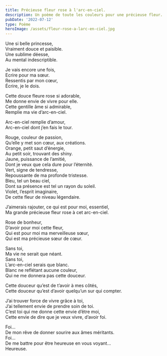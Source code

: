 ```yaml
---
title: Précieuse fleur rose à l'arc-en-ciel.
description: Un poème de toute les couleurs pour une précieuse fleur.
pubDate: '2022-07-12'
type: Poème
heroImage: /assets/fleur-rose-a-larc-en-ciel.jpg
---
```


Une si belle princesse,  
Vraiment douce et paisible.  
Une sublime déesse,  
Au mental indescriptible.

Je vais encore une fois,  
Ecrire pour ma sœur.  
Ressentis par mon cœur,  
Écrire, je le dois.

Cette douce fleure rose si adorable,  
Me donne envie de vivre pour elle.  
Cette gentille âme si admirable,  
Remplie ma vie d’arc-en-ciel.

Arc-en-ciel remplie d’amour,  
Arc-en-ciel dont j’en fais le tour.

Rouge, couleur de passion,  
Qu’elle y met son cœur, aux créations.  
Orange, petit saut d’énergie,  
Au petit soir, trouvant des shiny.  
Jaune, puissance de l’amitié,  
Dont je veux que cela dure pour l’éternité.  
Vert, signe de tendresse,  
Repoussante de ma profonde tristesse.  
Bleu, tel un beau ciel,  
Dont sa présence est tel un rayon du soleil.  
Violet, l’esprit imaginaire,  
De cette fleur de niveau légendaire.

J’aimerais rajouter, ce qui est pour moi, essentiel,  
Ma grande précieuse fleur rose à cet arc-en-ciel.

Rose de bonheur,  
D’avoir pour moi cette fleur,  
Qui est pour moi ma merveilleuse sœur,  
Qui est ma précieuse sœur de cœur.

Sans toi,  
Ma vie ne serait que néant.  
Sans toi,  
L’arc-en-ciel serais que blanc.  
Blanc ne reflétant aucune couleur,  
Qui ne me donnera pas cette douceur.

Cette douceur qu’est de t’avoir à mes côtés,  
Cette douceur qu’est d’avoir quelqu’un sur qui compter.

J’ai trouver force de vivre grâce à toi,  
J’ai tellement envie de prendre soin de toi.  
C’est toi qui me donne cette envie d’être moi,  
Cette envie de dire que je veux vivre, d’avoir foi.

Foi…  
De mon rêve de donner sourire aux âmes méritants.  
Foi…  
De me battre pour être heureuse en vous voyant…  
Heureuse.
